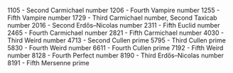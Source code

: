1105 - Second Carmichael number
1206 - Fourth Vampire number
1255 - Fifth Vampire number
1729 - Third Carmichael number, Second Taxicab number
2016 - Second Erdős–Nicolas number
2311 - Fifth Euclid number
2465 - Fourth Carmichael number
2821 - Fifth Carmichael number
4030 - Third Weird number
4713 - Second Cullen prime
5795 - Third Cullen prime
5830 - Fourth Weird number
6611 - Fourth Cullen prime
7192 - Fifth Weird number
8128 - Fourth Perfect number
8190 - Third Erdős–Nicolas number
8191 - Fifth Mersenne prime
